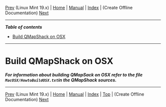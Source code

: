 [Prev](BuildLinuxMint19) (Linux Mint 19.x) | [Home](Home) | [Manual](DocMain) | [Index](AxAdvIndex) | (Create Offline Documentation) [Next](OfflineDocumentation)
- - -

***Table of contents***

* [Build QMapShack on OSX](#build-qmapshack-on-osx)

* * * * * * * * * *
 
# Build QMapShack on OSX

***For information about building QMapSack on OSX refer to the file `MacOSX/HowtoBuildOSX.txt`in the QMapShack sources.***

- - -
[Prev](BuildLinuxMint19) (Linux Mint 19.x) | [Home](Home) | [Manual](DocMain) | [Index](AxAdvIndex) | [Top](#) | (Create Offline Documentation) [Next](OfflineDocumentation)
